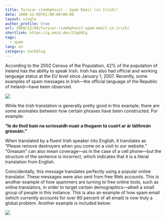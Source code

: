 ```yaml
---
title: Turscar ríomhphoist – Spam Email (in Irish)!
date: 2009-12-09T01:00:00+00:00
layout: single
author_profile: true
url: 2009/12/09/turscar-riomhphoist-spam-email-in-irish/
shortlink: https://g.omid.dev/21qU4Cg
tags:
  - spam
lang: en
category: techblog
---
```

According to the 2002 Census of the Population, 42% of the population of Ireland has the ability to speak Irish. Irish has also had official and working language status at the EU level since January 1, 2007. Recently, some examples of spam messages in Irish—the official language of the Republic of Ireland—have been observed.

[![](http://3.bp.blogspot.com/_vaUVXcmC3OI/Sx7u-M6SH7I/AAAAAAAAASA/b4DOUSDLKjU/s400/Irishspam1.png)](http://3.bp.blogspot.com/_vaUVXcmC3OI/Sx7u-M6SH7I/AAAAAAAAASA/b4DOUSDLKjU/s1600-h/Irishspam1.png)

While the Irish translation is generally pretty good in this example, there are some anomalies between how certain phrases have been constructed. For example:

**“le do thoil bain na scriosaidh nuair a thugann tú cuairt ar ár láithreán gréasáin.”**

When translated by a fluent Irish speaker into English, it translates as &#8220;Please remove destroyers when you come on a visit to our website.&#8221; “Greasain” can also mean coverage—as in the case of a cell phone—but the structure of the sentence is incorrect, which indicates that it is a literal translation from English.

Coincidentally, this message translates perfectly using a popular online translator. These messages were also sent from free Web accounts. This is another example of how spammers are turning to free online tools, such as online translators, in order to target certain demographics—albeit a small group of people in this instance. This is also an example of how spam email (which currently accounts for over 80 percent of all email) is now truly a global problem. Another example is included below:

[![](http://3.bp.blogspot.com/_vaUVXcmC3OI/Sx7vAWFBZ8I/AAAAAAAAASI/FJeg-PyXkQQ/s400/Irishspam2.png)](http://3.bp.blogspot.com/_vaUVXcmC3OI/Sx7vAWFBZ8I/AAAAAAAAASI/FJeg-PyXkQQ/s1600-h/Irishspam2.png)
